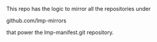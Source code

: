 This repo has the logic to mirror all the repositories under

 github.com/lmp-mirrors

that power the lmp-manifest.git repository.
